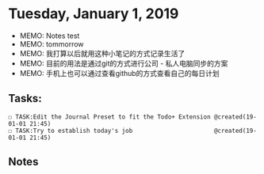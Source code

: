 # Tuesday, January 1, 2019
- MEMO: Notes test
- MEMO: tommorrow
- MEMO: 我打算以后就用这种小笔记的方式记录生活了
- MEMO: 目前的用法是通过git的方式进行公司 - 私人电脑同步的方案
- MEMO: 手机上也可以通过查看github的方式查看自己的每日计划

## Tasks:
    ☐ TASK:Edit the Journal Preset to fit the Todo+ Extension @created(19-01-01 21:45)
    ☐ TASK:Try to establish today's job                       @created(19-01-01 21:45)

## Notes




